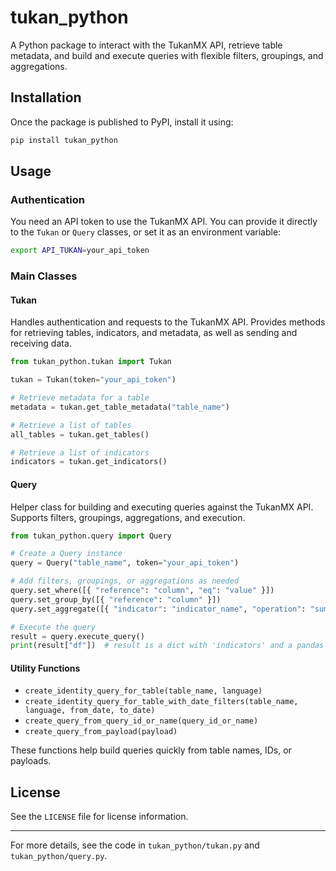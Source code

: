 # tukan_python

A Python package to interact with the TukanMX API, retrieve table metadata, and build and execute queries with flexible filters, groupings, and aggregations.

## Installation

Once the package is published to PyPI, install it using:

```bash
pip install tukan_python
```

## Usage

### Authentication

You need an API token to use the TukanMX API. You can provide it directly to the `Tukan` or `Query` classes, or set it as an environment variable:

```bash
export API_TUKAN=your_api_token
```

### Main Classes

#### Tukan
Handles authentication and requests to the TukanMX API. Provides methods for retrieving tables, indicators, and metadata, as well as sending and receiving data.

```python
from tukan_python.tukan import Tukan

tukan = Tukan(token="your_api_token")

# Retrieve metadata for a table
metadata = tukan.get_table_metadata("table_name")

# Retrieve a list of tables
all_tables = tukan.get_tables()

# Retrieve a list of indicators
indicators = tukan.get_indicators()
```

#### Query
Helper class for building and executing queries against the TukanMX API. Supports filters, groupings, aggregations, and execution.

```python
from tukan_python.query import Query

# Create a Query instance
query = Query("table_name", token="your_api_token")

# Add filters, groupings, or aggregations as needed
query.set_where([{ "reference": "column", "eq": "value" }])
query.set_group_by([{ "reference": "column" }])
query.set_aggregate([{ "indicator": "indicator_name", "operation": "sum" }])

# Execute the query
result = query.execute_query()
print(result["df"])  # result is a dict with 'indicators' and a pandas DataFrame
```

#### Utility Functions

- `create_identity_query_for_table(table_name, language)`
- `create_identity_query_for_table_with_date_filters(table_name, language, from_date, to_date)`
- `create_query_from_query_id_or_name(query_id_or_name)`
- `create_query_from_payload(payload)`

These functions help build queries quickly from table names, IDs, or payloads.

## License
See the `LICENSE` file for license information.

---

For more details, see the code in `tukan_python/tukan.py` and `tukan_python/query.py`.
